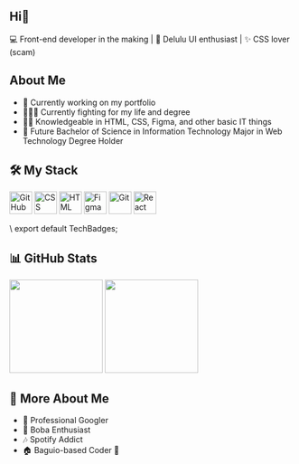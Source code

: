 ## Hi👋

💻 Front-end developer in the making | 🎨 Delulu UI enthusiast | ✨ CSS lover (scam)

## About Me
- 🔭 Currently working on my portfolio
- 👩🏻‍💻 Currently fighting for my life and degree
- 🫶🏼 Knowledgeable in HTML, CSS, Figma, and other basic IT things
- 🦄 Future Bachelor of Science in Information Technology Major in Web Technology Degree Holder

## 🛠️ My Stack

<p align="left">
  <img src="https://img.shields.io/badge/GitHub-181717?logo=github&logoColor=white" height="40" title="GitHub"/>
  <img src="https://img.shields.io/badge/CSS3-1572B6?logo=css3&logoColor=white" height="40" title="CSS"/>
  <img src="https://img.shields.io/badge/HTML5-E34F26?logo=html5&logoColor=white" height="40" title="HTML"/>
  <img src="https://img.shields.io/badge/Figma-F24E1E?logo=figma&logoColor=white" height="40" title="Figma"/>
  <img src="https://img.shields.io/badge/Git-F05032?logo=git&logoColor=white" height="40" title="Git"/>
  <img src="https://img.shields.io/badge/React-61DAFB?logo=react&logoColor=white" height="40" title="React" alt="React Badge" />
</p>\
export default TechBadges;


## 📊 GitHub Stats  
<p align="left">
  <img src="https://github-readme-stats.vercel.app/api?username=ShamErika&show_icons=true&theme=radical" height="165">
  <img src="https://github-readme-streak-stats.herokuapp.com/?user=ShamErika&theme=radical" height="165">
</p>


## 🎨 More About Me
- 🤡 Professional Googler  
- 🧃 Boba Enthusiast  
- 🎶 Spotify Addict  
- 🏠 Baguio-based Coder 🌲  




